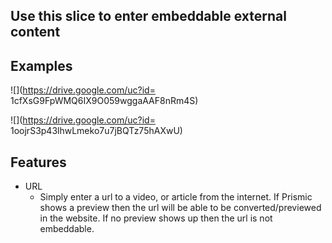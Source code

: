 ## Use this slice to enter embeddable external content

## Examples
![](https://drive.google.com/uc?id= 1cfXsG9FpWMQ6IX9O059wggaAAF8nRm4S)

![](https://drive.google.com/uc?id= 1oojrS3p43lhwLmeko7u7jBQTz75hAXwU)

## Features
- URL
    - Simply enter a url to a video, or article from the internet. If Prismic shows a preview then the url will be able to be converted/previewed in the website. If no preview shows up then the url is not embeddable.
